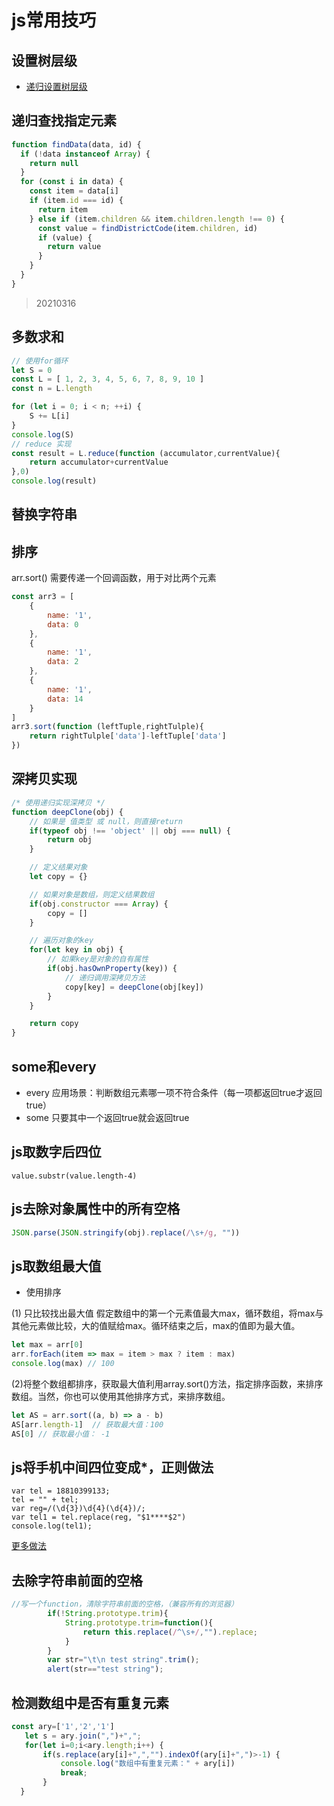 # js常用技巧

## 设置树层级

- [递归设置树层级](https://blog.csdn.net/lh376152/article/details/73847815)    

## 递归查找指定元素

```js
function findData(data, id) {
  if (!data instanceof Array) {
    return null
  }
  for (const i in data) {
    const item = data[i]
    if (item.id === id) {
      return item
    } else if (item.children && item.children.length !== 0) {
      const value = findDistrictCode(item.children, id)
      if (value) {
        return value
      }
    } 
  }
}
```
> 20210316
## 多数求和 
```javascript
// 使用for循环
let S = 0
const L = [ 1, 2, 3, 4, 5, 6, 7, 8, 9, 10 ]
const n = L.length

for (let i = 0; i < n; ++i) {
    S += L[i]
}
console.log(S)
// reduce 实现
const result = L.reduce(function (accumulator,currentValue){
    return accumulator+currentValue
},0)
console.log(result)
```

## 替换字符串 


## 排序
arr.sort() 需要传递一个回调函数，用于对比两个元素
```javascript
const arr3 = [
    {
        name: '1',
        data: 0
    },
    {
        name: '1',
        data: 2
    },
    {
        name: '1',
        data: 14
    }
]
arr3.sort(function (leftTuple,rightTulple){
    return rightTulple['data']-leftTuple['data']
})
```

## 深拷贝实现

```javascript
/* 使用递归实现深拷贝 */
function deepClone(obj) {
    // 如果是 值类型 或 null，则直接return
    if(typeof obj !== 'object' || obj === null) {
        return obj
    }

    // 定义结果对象
    let copy = {}

    // 如果对象是数组，则定义结果数组
    if(obj.constructor === Array) {
        copy = []
    }

    // 遍历对象的key
    for(let key in obj) {
        // 如果key是对象的自有属性
        if(obj.hasOwnProperty(key)) {
            // 递归调用深拷贝方法
            copy[key] = deepClone(obj[key])
        }
    }

    return copy
}
```

## some和every

- every 应用场景：判断数组元素哪一项不符合条件（每一项都返回true才返回true）
- some 只要其中一个返回true就会返回true 

## js取数字后四位

```
value.substr(value.length-4)
```

## js去除对象属性中的所有空格

```js
JSON.parse(JSON.stringify(obj).replace(/\s+/g, ""))
```

## js取数组最大值

- 使用排序   

(1) 只比较找出最大值
假定数组中的第一个元素值最大max，循环数组，将max与其他元素做比较，大的值赋给max。循环结束之后，max的值即为最大值。

```js
let max = arr[0]
arr.forEach(item => max = item > max ? item : max)
console.log(max) // 100
```

(2)将整个数组都排序，获取最大值利用array.sort()方法，指定排序函数，来排序数组。当然，你也可以使用其他排序方式，来排序数组。

```js
let AS = arr.sort((a, b) => a - b) 
AS[arr.length-1]  // 获取最大值：100
AS[0] // 获取最小值： -1
```

## js将手机中间四位变成*，正则做法

```
var tel = 18810399133;
tel = "" + tel;
var reg=/(\d{3})\d{4}(\d{4})/;
var tel1 = tel.replace(reg, "$1****$2")
console.log(tel1);
```
[更多做法](http://www.cnblogs.com/chengkun101/p/7879522.html)

## 去除字符串前面的空格

```js
//写一个function，清除字符串前面的空格，（兼容所有的浏览器）
		if(!String.prototype.trim){
			String.prototype.trim=function(){
				return this.replace(/^\s+/,"").replace;
			}
		}
		var str="\t\n test string".trim();
		alert(str=="test string");
```

## 检测数组中是否有重复元素

```javascript
const ary=['1','2','1']
   let s = ary.join(",")+",";
   for(let i=0;i<ary.length;i++) {
       if(s.replace(ary[i]+",","").indexOf(ary[i]+",")>-1) {
           console.log("数组中有重复元素：" + ary[i])
           break;
       }
  }
```

